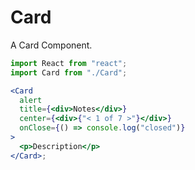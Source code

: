 # Card

A Card Component.

```jsx
import React from "react";
import Card from "./Card";

<Card
  alert
  title={<div>Notes</div>}
  center={<div>{"< 1 of 7 >"}</div>}
  onClose={() => console.log("closed")}
>
  <p>Description</p>
</Card>;
```
